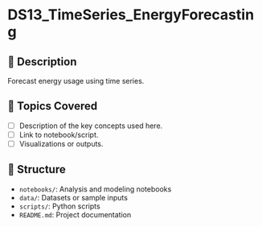 # DS13_TimeSeries_EnergyForecasting

## 📌 Description
Forecast energy usage using time series.

## 🧠 Topics Covered
- [ ] Description of the key concepts used here.
- [ ] Link to notebook/script.
- [ ] Visualizations or outputs.

## 📁 Structure
- `notebooks/`: Analysis and modeling notebooks
- `data/`: Datasets or sample inputs
- `scripts/`: Python scripts
- `README.md`: Project documentation
